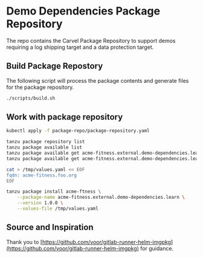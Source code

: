 # Demo Dependencies Package Repository

The repo contains the Carvel Package Repository to support demos requiring a log shipping target and a data protection target.

## Build Package Repostory

The following script will process the package contents and generate files for the package repository.

```bash
./scripts/build.sh
```

## Work with package repository

```bash
kubectl apply -f package-repo/package-repository.yaml

tanzu package repository list
tanzu package available list
tanzu package available get acme-fitness.external.demo-dependencies.learn/1.0.0
tanzu package available get acme-fitness.external.demo-dependencies.learn/1.0.0 --values-schema

cat > /tmp/values.yaml << EOF
fqdn: acme-fitness.foo.org
EOF

tanzu package install acme-ftness \
    --package-name acme-fitness.external.demo-dependencies.learn \
    --version 1.0.0 \
    --values-file /tmp/values.yaml

```

## Source and Inspiration

Thank you to [https://github.com/voor/gitlab-runner-helm-imgpkg](https://github.com/voor/gitlab-runner-helm-imgpkg) for guidance.
